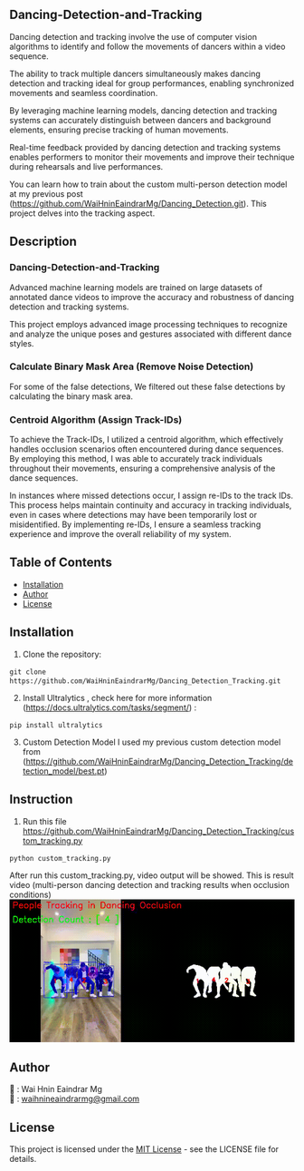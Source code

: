## Dancing-Detection-and-Tracking
Dancing detection and tracking involve the use of computer vision algorithms to identify and follow the movements of dancers within a video sequence.

The ability to track multiple dancers simultaneously makes dancing detection and tracking ideal for group performances, enabling synchronized movements and seamless coordination.

By leveraging machine learning models, dancing detection and tracking systems can accurately distinguish between dancers and background elements, ensuring precise tracking of human movements.

Real-time feedback provided by dancing detection and tracking systems enables performers to monitor their movements and improve their technique during rehearsals and live performances.

You can learn how to train about the custom multi-person detection model at my previous post (https://github.com/WaiHninEaindrarMg/Dancing_Detection.git). This project delves into the tracking aspect.


## Description
### Dancing-Detection-and-Tracking
Advanced machine learning models are trained on large datasets of annotated dance videos to improve the accuracy and robustness of dancing detection and tracking systems.

This project employs advanced image processing techniques to recognize and analyze the unique poses and gestures associated with different dance styles.

### Calculate Binary Mask Area (Remove Noise Detection)
For some of the false detections, We filtered out these false detections by calculating the binary mask area.

### Centroid Algorithm (Assign Track-IDs)
To achieve the Track-IDs, I utilized a centroid algorithm, which effectively handles occlusion scenarios often encountered during dance sequences. By employing this method, I was able to accurately track individuals throughout their movements, ensuring a comprehensive analysis of the dance sequences.

In instances where missed detections occur, I assign re-IDs to the track IDs. This process helps maintain continuity and accuracy in tracking individuals, even in cases where detections may have been temporarily lost or misidentified. By implementing re-IDs, I ensure a seamless tracking experience and improve the overall reliability of my system.


## Table of Contents
- [Installation](#installation)
- [Author](#author)
- [License](#license)


## Installation
1. Clone the repository:
```
git clone https://github.com/WaiHninEaindrarMg/Dancing_Detection_Tracking.git
```

2. Install Ultralytics , check here for more information (https://docs.ultralytics.com/tasks/segment/) :
```
pip install ultralytics
```

3. Custom Detection Model
I used my previous custom detection model from (https://github.com/WaiHninEaindrarMg/Dancing_Detection_Tracking/detection_model/best.pt)


## Instruction
1. Run this file https://github.com/WaiHninEaindrarMg/Dancing_Detection_Tracking/custom_tracking.py
```
python custom_tracking.py
```

After run this custom_tracking.py, video output will be showed.
This is result video (multi-person dancing detection and tracking results when occlusion conditions)
![Result](https://github.com/WaiHninEaindrarMg/Dancing_Detection_Tracking/blob/main/output/output_video.gif)

##
## Author
👤 : Wai Hnin Eaindrar Mg  
📧 : [waihnineaindrarmg@gmail.com](mailto:waihnineaindrarmg@gmail.com)



## License

This project is licensed under the [MIT License](LICENSE) - see the LICENSE file for details.

